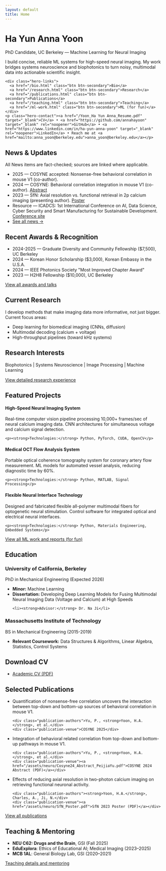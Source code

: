 ```yaml
---
layout: default
title: Home
---
```


<div class="hero-section">
  <div class="hero-content">
    <h1 class="hero-title">Ha Yun Anna Yoon</h1>
    <p class="hero-subtitle">PhD Candidate, UC Berkeley — Machine Learning for Neural Imaging</p>
    <p class="hero-description">I build concise, reliable ML systems for high-speed neural imaging. My work bridges systems neuroscience and biophotonics to turn noisy, multimodal data into actionable scientific insight.</p>

    <div class="hero-links">
      <a href="/bio.html" class="btn btn-secondary">Bio</a>
      <a href="/research.html" class="btn btn-secondary">Research</a>
      <a href="/publications.html" class="btn btn-secondary">Publications</a>
      <a href="/teaching.html" class="btn btn-secondary">Teaching</a>
      <a href="/ml-work.html" class="btn btn-secondary">ML (for fun)</a>
    </div>
    <p class="hero-contact"><a href="/Yoon_Ha Yun Anna_Resume.pdf" target="_blank">CV</a> • <a href="https://github.com/annahayoon" target="_blank" rel="noopener">GitHub</a> • <a href="https://www.linkedin.com/in/ha-yun-anna-yoon" target="_blank" rel="noopener">LinkedIn</a> • Reach me at <a href="mailto:anna_yoon@berkeley.edu">anna_yoon@berkeley.edu</a></p>

  </div>
</div>

<div class="widget">
<h2 class="widget-title">News & Updates</h2>
<p class="fact-note">All News items are fact-checked; sources are linked where applicable.</p>

<ul>
<li>2025 — COSYNE accepted: Nonsense-free behavioral correlation in mouse V1 (co-author).</li>
<li>2024 — COSYNE: Behavioral correlation integration in mouse V1 (co-author). <a href="/assets/neuro/Cosyne24_Abstract_PeijiaYu.pdf">Abstract</a></li>

<li>2023 — SfN: Axial resolution vs. functional retrieval in 2p calcium imaging (presenting author). <a href="/assets/neuro/SfN_Poster.pdf">Poster</a></li>

<li>Resource — ICADCS: 1st International Conference on AI, Data Science, Cyber Security and Smart Manufacturing for Sustainable Development. <a href="https://icadcs.vikrantuniversity.ac.in/" target="_blank" rel="noopener">Conference site</a></li>

<li><a href="/news.html">See all news →</a></li>
</ul>
</div>

<div class="widget">
<h2 class="widget-title">Recent Awards & Recognition</h2>
<ul>
<li>2024-2025 — Graduate Diversity and Community Fellowship ($7,500), UC Berkeley</li>
<li>2024 — Korean Honor Scholarship ($3,000), Korean Embassy in the U.S.A.</li>
<li>2024 — IEEE Photonics Society "Most Improved Chapter Award"</li>
<li>2023 — H2H8 Fellowship ($10,000), UC Berkeley</li>
</ul>
<p><a href="/news.html" class="btn btn-secondary">View all awards and talks</a></p>
</div>

<div class="widget">
<h2 class="widget-title">Current Research</h2>

<p>I develop methods that make imaging data more informative, not just bigger. Current focus areas:</p>

<ul>
<li>Deep learning for biomedical imaging (CNNs, diffusion)</li>
<li>Multimodal decoding (calcium + voltage)</li>
<li>High-throughput pipelines (toward kHz systems)</li>
</ul>
</div>

<div class="widget">
<h2 class="widget-title">Research Interests</h2>
<p style="margin: 5px 0 15px 0; color: var(--text-color);">
  <a href="/research-publications.html#faced-microscope" style="color: var(--text-color); text-decoration: none;">Biophotonics</a> |
  <a href="/research-publications.html#conference" style="color: var(--text-color); text-decoration: none;">Systems Neuroscience</a> |
  <a href="/research-publications.html" style="color: var(--text-color); text-decoration: none;">Image Processing</a> |
  <a href="/ml-work.html" style="color: var(--text-color); text-decoration: none;">Machine Learning</a>
</p>

<p><a href="/research.html" class="btn btn-secondary">View detailed research experience</a></p>
</div>

<div class="widget">
<h2 class="widget-title">Featured Projects</h2>

<div class="projects-grid">
  <div class="project-card">
    <h4>High-Speed Neural Imaging System</h4>
    <p>Real-time computer vision pipeline processing 10,000+ frames/sec of neural calcium imaging data. CNN architectures for simultaneous voltage and calcium signal detection.</p>

    <p><strong>Technologies:</strong> Python, PyTorch, CUDA, OpenCV</p>
  </div>
  
  <div class="project-card">
    <h4>Medical OCT Flow Analysis System</h4>
    <p>Portable optical coherence tomography system for coronary artery flow measurement. ML models for automated vessel analysis, reducing diagnostic time by 60%.</p>

    <p><strong>Technologies:</strong> Python, MATLAB, Signal Processing</p>
  </div>
  
  <div class="project-card">
    <h4>Flexible Neural Interface Technology</h4>
    <p>Designed and fabricated flexible all-polymer multimodal fibers for optogenetic neural stimulation. Control software for integrated optical and electrical neural interfaces.</p>

    <p><strong>Technologies:</strong> Python, Materials Engineering, Embedded Systems</p>
  </div>
</div>

<p><a href="/ml-work.html" class="btn btn-secondary">View all ML work and reports (for fun)</a></p>
</div>

<div class="widget">
<h2 class="widget-title">Education</h2>

<div class="education-item">
  <h3>University of California, Berkeley</h3>
  <p class="degree">PhD in Mechanical Engineering <span class="year">(Expected 2026)</span></p>
  <ul>
    <li><strong>Minor:</strong> Machine Learning</li>
    <li><strong>Dissertation:</strong> Developing Deep Learning Models for Fusing Multimodal Neural Imaging Data (Voltage and Calcium) at High Speeds</li>

    <li><strong>Advisor:</strong> Dr. Na Ji</li>
  </ul>

</div>

<div class="education-item">
  <h3>Massachusetts Institute of Technology</h3>
  <p class="degree">BS in Mechanical Engineering <span class="year">(2015-2019)</span></p>
  <ul>
    <li><strong>Relevant Coursework:</strong> Data Structures & Algorithms, Linear Algebra, Statistics, Control Systems</li>

  </ul>
</div>
</div>

<div class="widget">
<h2 class="widget-title">Download CV</h2>

<ul>
<li><a href="/assets/cv/academic_cv.pdf">Academic CV (PDF)</a></li>
</ul>
</div>

<div class="widget">
<h2 class="widget-title">Selected Publications</h2>
<ul class="publications-list">
  <li>
    <div class="publication-title">Quantification of nonsense-free correlation uncovers the interaction between top-down and bottom-up sources of behavioral correlation in mouse V1.</div>

    <div class="publication-authors">Yu, P., <strong>Yoon, H.A.</strong>, et al.</div>
    <div class="publication-venue">COSYNE 2025</div>
  </li>
  <li>
    <div class="publication-title">Integration of behavioral related correlation from top-down and bottom-up pathways in mouse V1.</div>

    <div class="publication-authors">Yu, P., <strong>Yoon, H.A.</strong>, et al.</div>
    <div class="publication-venue"><a href="/assets/neuro/Cosyne24_Abstract_PeijiaYu.pdf">COSYNE 2024 Abstract (PDF)</a></div>

  </li>
  <li>
    <div class="publication-title">Effects of reducing axial resolution in two-photon calcium imaging on retrieving functional neuronal activity.</div>

    <div class="publication-authors"><strong>Yoon, H.A.</strong>, Charles, A., Ji, N.</div>
    <div class="publication-venue"><a href="/assets/neuro/SfN_Poster.pdf">SfN 2023 Poster (PDF)</a></div>
  </li>
</ul>
<p><a href="/publications.html" class="btn btn-secondary">View all publications</a></p>
</div>

<div class="widget">
<h2 class="widget-title">Teaching & Mentoring</h2>
<ul>
  <li><strong>NEU C62: Drugs and the Brain</strong>, GSI (Fall 2025)</li>
  <li><strong>EduExplora</strong>: Ethics of Educational AI; Medical Imaging (2023–2025)</li>
  <li><strong>MCB 1AL</strong>: General Biology Lab, GSI (2020–2021)</li>
</ul>
<p><a href="/teaching.html" class="btn btn-secondary">Teaching details and mentoring</a></p>
</div>